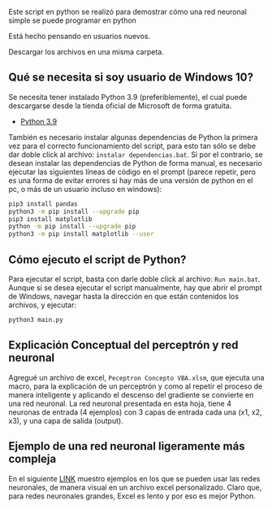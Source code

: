 Este script en python se realizó para demostrar cómo una red neuronal simple se puede programar en python

Está hecho pensando en usuarios nuevos.

Descargar los archivos en una misma carpeta.

## Qué se necesita si soy usuario de Windows 10?

Se necesita tener instalado Python 3.9 (preferiblemente), el cual puede descargarse desde la tienda oficial de Microsoft de forma gratuita.

- [Python 3.9](https://www.microsoft.com/store/productId/9P7QFQMJRFP7)


También es necesario instalar algunas dependencias de Python la primera vez para el correcto funcionamiento del script, para esto tan sólo se debe dar doble click al archivo: `instalar dependencias.bat`. Si por el contrario, se desean instalar las dependencias de Python de forma manual, es necesario ejecutar las siguientes líneas de código en el prompt (parece repetir, pero es una forma de evitar errores si hay más de una versión de python en el pc, o más de un usuario incluso en windows):

```sh
pip3 install pandas
python3 -m pip install --upgrade pip
pip3 install matplotlib
python -m pip install --upgrade pip
python3 -m pip install matplotlib --user
```

## Cómo ejecuto el script de Python?
 
Para ejecutar el script, basta con darle doble click al archivo: `Run main.bat`. Aunque si se desea ejecutar el script manualmente, hay que abrir el prompt de Windows, navegar hasta la dirección en que están contenidos los archivos, y ejecutar:

```sh
python3 main.py
```

## Explicación Conceptual del perceptrón y red neuronal
 
Agregué un archivo de excel, `Peceptron Concepto VBA.xlsm`, que ejecuta una macro, para la explicación de un perceptrón y como al repetir el proceso de manera inteligente y aplicando el descenso del gradiente se convierte en una red neuronal. La red neuronal presentada en esta hoja, tiene 4 neuronas de entrada (4 ejemplos) con 3 capas de entrada cada una (x1, x2, x3), y una capa de salida (output).

## Ejemplo de una red neuronal ligeramente más compleja
En el siguiente [LINK](https://youtu.be/MYHWuuA_XcQ?t=616) muestro ejemplos en los que se pueden usar las redes neuronales, de manera visual en un archivo excel personalizado. Claro que, para redes neuronales grandes, Excel es lento y por eso es mejor Python.
